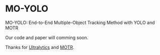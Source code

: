 # MO-YOLO
MO-YOLO: End-to-End Multiple-Object Tracking Method with YOLO and MOTR

Our code and paper will comming soon.

Thanks for [Ultralytics](https://github.com/ultralytics/ultralytics/) and [MOTR](https://github.com/megvii-research/MOTR).

